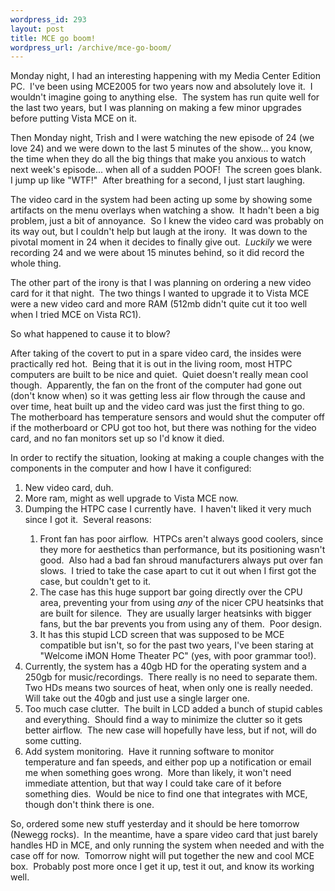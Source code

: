 ```yaml
--- 
wordpress_id: 293
layout: post
title: MCE go boom!
wordpress_url: /archive/mce-go-boom/
---
```


<p>Monday night, I had an interesting happening with my Media Center Edition PC.&nbsp; I&#39;ve been using MCE2005 for two years now and absolutely love it.&nbsp; I wouldn&#39;t imagine going to anything else.&nbsp; The system has run quite well for the last two years, but I was planning on making a few minor upgrades before putting Vista MCE on it.</p> <p>Then Monday night, Trish and I were watching the new episode of 24 (we love 24) and we were down to the last 5 minutes of the show... you know, the time when they do all the big things that make you anxious to watch next week&#39;s episode... when all of a sudden POOF!&nbsp; The screen goes blank.&nbsp; I jump up like &quot;WTF!&quot;&nbsp; After breathing for a second, I just start laughing.</p> <p>The video card in the system had been acting up some by showing some artifacts on the menu overlays when watching a show.&nbsp; It hadn&#39;t been a big problem, just a bit of annoyance.&nbsp; So I knew the video card was probably on its way out, but I couldn&#39;t help but laugh at the irony.&nbsp; It was down to the pivotal moment in 24 when it decides to finally give out.&nbsp; <i>Luckily</i> we were recording 24 and we were about 15 minutes behind, so it did record the whole thing.</p> <p>The other part of the irony is that I was planning on ordering a new video card for it that night.&nbsp; The two things I wanted to upgrade it to Vista MCE were a new video card and more RAM (512mb didn&#39;t quite cut it too well when I tried MCE on Vista RC1).</p> <p>So what happened to cause it to blow?</p> <p>After taking of the covert to put in a spare video card, the insides were practically red hot.&nbsp; Being that it is out in the living room, most HTPC computers are built to be nice and quiet.&nbsp; Quiet doesn&#39;t really mean cool though.&nbsp; Apparently, the fan on the front of the computer had gone out (don&#39;t know when) so it was getting less air flow through the cause and over time, heat built up and the video card was just the first thing to go.&nbsp; The motherboard has temperature sensors and would shut the computer off if the motherboard or CPU got too hot, but there was nothing for the video card, and no fan monitors set up so I&#39;d know it died.</p> <p>In order to rectify the situation, looking at making a couple changes with the components in the computer and how I have it configured:</p> <ol> <li>New video card, duh.</li> <li>More ram, might as well upgrade to Vista MCE now.</li> <li>Dumping the HTPC case I currently have.&nbsp; I haven&#39;t liked it very much since I got it.&nbsp; Several reasons:</li> <ol> <li>Front fan has poor airflow.&nbsp; HTPCs aren&#39;t always good coolers, since they more for aesthetics than performance, but its positioning wasn&#39;t good.&nbsp; Also had a bad fan shroud manufacturers always put over fan slows.&nbsp; I tried to take the case apart to cut it out when I first got the case, but couldn&#39;t get to it.</li> <li>The case has this huge support bar going directly over the CPU area, preventing your from using <i>any</i> of the nicer CPU heatsinks that are built for silence.&nbsp; They are usually larger heatsinks with bigger fans, but the bar prevents you from using any of them.&nbsp; Poor design.</li> <li>It has this stupid LCD screen that was supposed to be MCE compatible but isn&#39;t, so for the past two years, I&#39;ve been staring at &quot;Welcome iMON Home Theater PC&quot; (yes, with poor grammar too!).</li></ol> <li>Currently, the system has a 40gb HD for the operating system and a 250gb&nbsp;for music/recordings.&nbsp; There really is no need to separate them.&nbsp; Two HDs means two sources of heat, when only one is really needed.&nbsp; Will take out the 40gb and just use a single larger one.</li> <li>Too much case clutter.&nbsp; The built in LCD added a bunch of stupid cables and everything.&nbsp; Should find a way to minimize the clutter so it gets better airflow.&nbsp; The new case will hopefully have less, but if not, will do some cutting.</li> <li>Add system monitoring.&nbsp; Have it running software to monitor temperature and fan speeds, and either pop up a notification or email me when something goes wrong.&nbsp; More than likely, it won&#39;t need immediate attention, but that way I could take care of it before something dies.&nbsp; Would be nice to find one that integrates with MCE, though don&#39;t think there is one.</li></ol> <p>So, ordered some new stuff yesterday and it should be here tomorrow (Newegg rocks).&nbsp; In the meantime, have a spare video card that just barely handles HD in MCE, and only running the system when needed and with the case off for now.&nbsp; Tomorrow night will put together the new and cool MCE box.&nbsp; Probably post more once I get it up, test it out, and know its working well.</p>
         
